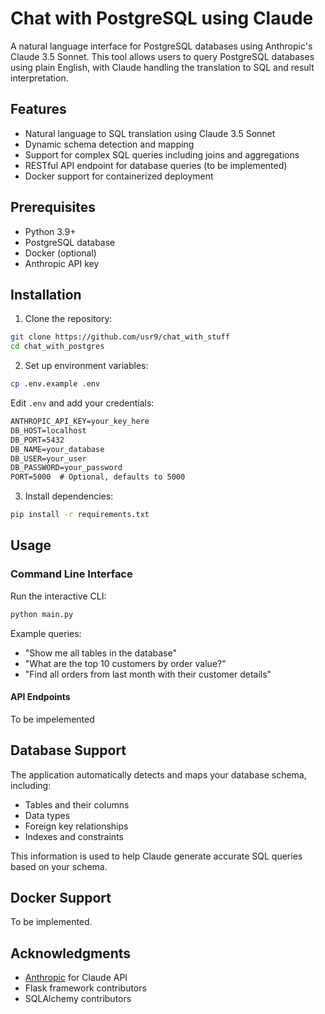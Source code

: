 # Chat with PostgreSQL using Claude

A natural language interface for PostgreSQL databases using Anthropic's Claude 3.5 Sonnet. This tool allows users to query PostgreSQL databases using plain English, with Claude handling the translation to SQL and result interpretation.

## Features

- Natural language to SQL translation using Claude 3.5 Sonnet
- Dynamic schema detection and mapping
- Support for complex SQL queries including joins and aggregations
- RESTful API endpoint for database queries (to be implemented)
- Docker support for containerized deployment

## Prerequisites

- Python 3.9+
- PostgreSQL database
- Docker (optional)
- Anthropic API key

## Installation

1. Clone the repository:

```bash
git clone https://github.com/usr9/chat_with_stuff
cd chat_with_postgres
```

2. Set up environment variables:

```bash
cp .env.example .env
```

Edit `.env` and add your credentials:

```txt
ANTHROPIC_API_KEY=your_key_here
DB_HOST=localhost
DB_PORT=5432
DB_NAME=your_database
DB_USER=your_user
DB_PASSWORD=your_password
PORT=5000  # Optional, defaults to 5000
```

3. Install dependencies:

```bash
pip install -r requirements.txt
```

## Usage

### Command Line Interface

Run the interactive CLI:

```bash
python main.py
```

Example queries:

- "Show me all tables in the database"
- "What are the top 10 customers by order value?"
- "Find all orders from last month with their customer details"

#### API Endpoints

To be impelemented

## Database Support

The application automatically detects and maps your database schema, including:

- Tables and their columns
- Data types
- Foreign key relationships
- Indexes and constraints

This information is used to help Claude generate accurate SQL queries based on your schema.

## Docker Support

To be implemented.

## Acknowledgments

- [Anthropic](https://www.anthropic.com/) for Claude API
- Flask framework contributors
- SQLAlchemy contributors
